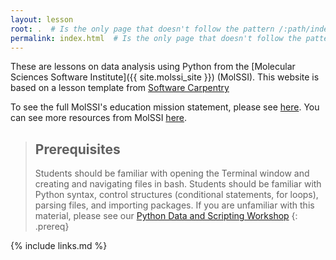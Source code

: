 ```yaml
---
layout: lesson
root: .  # Is the only page that doesn't follow the pattern /:path/index.html
permalink: index.html  # Is the only page that doesn't follow the pattern /:path/index.html
---
```

These are lessons on data analysis using Python from the [Molecular Sciences Software Institute]({{ site.molssi_site }}) (MolSSI). 
This website is based on a lesson template from [Software Carpentry](https://www.software-carpentry.org)

 To see the full MolSSI's education mission statement, please see
[here](http://molssi.org/education/education-mission-statement/). You can see more resources from MolSSI [here](https://molssi-education.github.io/).

> ## Prerequisites
>
> Students should be familiar with opening the Terminal window and creating and navigating files in bash.
> Students should be familiar with Python syntax, control structures (conditional statements, for loops), parsing files, and importing packages. If you are unfamiliar with this material, please see our [Python Data and Scripting Workshop](https://molssi-education.github.io/python_scripting_cms/)
{: .prereq}

{% include links.md %}
